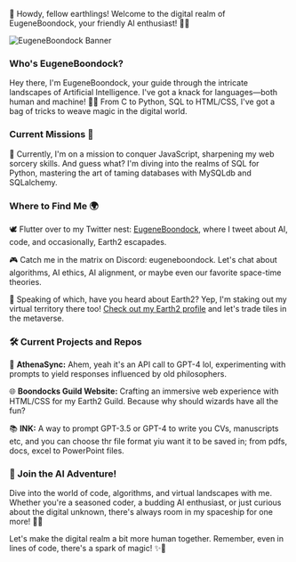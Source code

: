 👋 Howdy, fellow earthlings! Welcome to the digital realm of EugeneBoondock, your friendly AI enthusiast! 🤖🚀

![EugeneBoondock Banner](./avatar.png)

### Who's EugeneBoondock?

Hey there, I'm EugeneBoondock, your guide through the intricate landscapes of Artificial Intelligence. I've got a knack for languages—both human and machine! 💬🧠 From C to Python, SQL to HTML/CSS, I've got a bag of tricks to weave magic in the digital world.

### Current Missions 🚀

🌱 Currently, I'm on a mission to conquer JavaScript, sharpening my web sorcery skills. And guess what? I'm diving into the realms of SQL for Python, mastering the art of taming databases with MySQLdb and SQLalchemy.

### Where to Find Me 🌍

🕊️ Flutter over to my Twitter nest: [EugeneBoondock](https://twitter.com/MansaKirito), where I tweet about AI, code, and occasionally, Earth2 escapades.

🎮 Catch me in the matrix on Discord: eugeneboondock. Let's chat about algorithms, AI ethics, AI alignment, or maybe even our favorite space-time theories.

🌌 Speaking of which, have you heard about Earth2? Yep, I'm staking out my virtual territory there too! [Check out my Earth2 profile](https://app.earth2.io/#profile/8d887d79-5fd5-49ed-a14d-32f09d32d180/properties) and let's trade tiles in the metaverse.

### 🛠️ Current Projects and Repos

🧠 **AthenaSync:** Ahem, yeah it's an API call to GPT-4 lol, experimenting with prompts to yield responses influenced by old philosophers.

🌐 **Boondocks Guild Website:** Crafting an immersive web experience with HTML/CSS for my Earth2 Guild. Because why should wizards have all the fun?

📚 **INK:** A way to prompt GPT-3.5 or GPT-4 to write you CVs, manuscripts etc, and you can choose thr file format yiu want it to be saved in; from pdfs, docs, excel to PowerPoint files.

### 🌟 Join the AI Adventure!

Dive into the world of code, algorithms, and virtual landscapes with me. Whether you're a seasoned coder, a budding AI enthusiast, or just curious about the digital unknown, there's always room in my spaceship for one more! 🚀👾

Let's make the digital realm a bit more human together. Remember, even in lines of code, there's a spark of magic! ✨🔮
